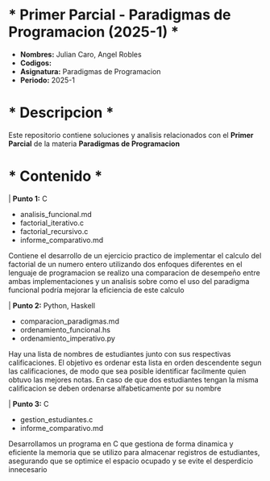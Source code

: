 #    * Primer Parcial - Paradigmas de Programacion (2025-1) *

- **Nombres:** Julian Caro, Angel Robles
- **Codigos:** 
- **Asignatura:** Paradigmas de Programacion
- **Periodo:** 2025-1

# * Descripcion *  
Este repositorio contiene soluciones y analisis relacionados con el **Primer Parcial** de la materia **Paradigmas de Programacion**

# * Contenido *
| **Punto 1:**
C

- analisis_funcional.md
- factorial_iterativo.c
- factorial_recursivo.c
- informe_comparativo.md

Contiene el desarrollo de un ejercicio practico de implementar el calculo del factorial de un numero entero utilizando dos enfoques diferentes en el lenguaje de programacion se realizo una comparacion de desempeño entre ambas implementaciones y un analisis sobre como el uso del paradigma funcional podría mejorar la eficiencia de este calculo


| **Punto 2:**
Python, Haskell

- comparacion_paradigmas.md 
- ordenamiento_funcional.hs
- ordenamiento_imperativo.py

Hay una lista de nombres de estudiantes junto con sus respectivas calificaciones. El objetivo es ordenar esta lista en orden descendente segun las calificaciones, de modo que sea posible identificar facilmente quien obtuvo las mejores notas. En caso de que dos estudiantes tengan la misma calificacion se deben ordenarse alfabeticamente por su nombre

| **Punto 3:**
C

- gestion_estudiantes.c
- informe_comparativo.md

Desarrollamos un programa en C que gestiona de forma dinamica y eficiente la memoria que se utilizo para almacenar registros de estudiantes, asegurando que se optimice el espacio ocupado y se evite el desperdicio innecesario

